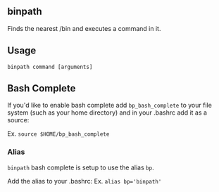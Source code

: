 ## binpath
Finds the nearest /bin and executes a command in it.

## Usage
`binpath command [arguments]`

## Bash Complete
If you'd like to enable bash complete add `bp_bash_complete` to your file system (such as your home directory) and in your .bashrc add it as a source:

Ex. `source $HOME/bp_bash_complete`

### Alias
`binpath` bash complete is setup to use the alias `bp`. 

Add the alias to your .bashrc: 
Ex. `alias bp='binpath'`